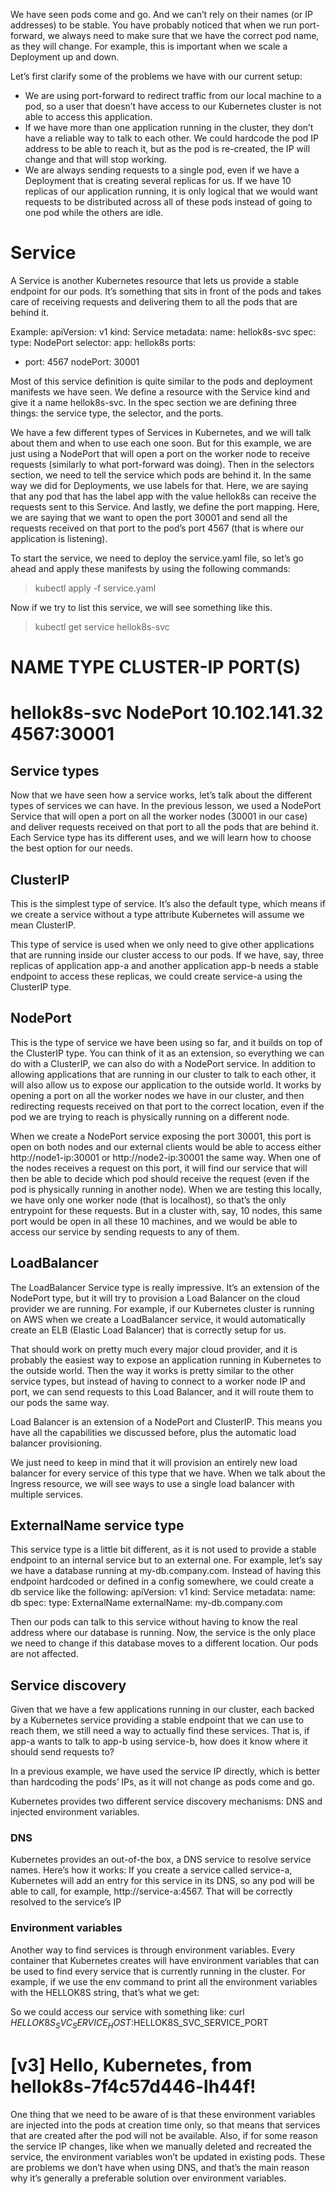 We have seen pods come and go. And we can’t rely on their names (or IP addresses) to be stable. You have probably noticed that when we run port-forward, we always need to make sure that we have the correct pod name, as they will change. For example, this is important when we scale a Deployment up and down.

Let’s first clarify some of the problems we have with our current setup:

- We are using port-forward to redirect traffic from our local machine to a pod, so a user that doesn’t have access to our Kubernetes cluster is not able to access this application.
- If we have more than one application running in the cluster, they don’t have a reliable way to talk to each other. We could hardcode the pod IP address to be able to reach it, but as the pod is re-created, the IP will change and that will stop working.
- We are always sending requests to a single pod, even if we have a Deployment that is creating several replicas for us. If we have 10 replicas of our application running, it is only logical that we would want requests to be distributed across all of these pods instead of going to one pod while the others are idle.

# Service 
A Service is another Kubernetes resource that lets us provide a stable endpoint for our pods. It’s something that sits in front of the pods and takes care of receiving requests and delivering them to all the pods that are behind it.

Example:
apiVersion: v1
kind: Service
metadata:
  name: hellok8s-svc
spec:
  type: NodePort
  selector:
    app: hellok8s
  ports:
  - port: 4567
    nodePort: 30001

Most of this service definition is quite similar to the pods and deployment manifests we have seen.
We define a resource with the Service kind and give it a name hellok8s-svc. In the spec section we are defining three things: the service type, the selector, and the ports.

We have a few different types of Services in Kubernetes, and we will talk about them and when to use each one soon. But for this example, we are just using a NodePort that will open a port on the worker node to receive requests (similarly to what port-forward was doing). Then in the selectors section, we need to tell the service which pods are behind it. In the same way we did for Deployments, we use labels for that. Here, we are saying that any pod that has the label app with the value hellok8s can receive the requests sent to this Service. And lastly, we define the port mapping. Here, we are saying that we want to open the port 30001 and send all the requests received on that port to the pod’s port 4567 (that is where our application is listening).

To start the service, we need to deploy the service.yaml file, so let’s go ahead and apply these manifests by using the following commands:

> kubectl apply -f service.yaml

Now if we try to list this service, we will see something like this.
>kubectl get service hellok8s-svc

# NAME           TYPE       CLUSTER-IP        PORT(S)      
# hellok8s-svc   NodePort   10.102.141.32     4567:30001


## Service types
Now that we have seen how a service works, let’s talk about the different types of services we can have. In the previous lesson, we used a NodePort Service that will open a port on all the worker nodes (30001 in our case) and deliver requests received on that port to all the pods that are behind it. Each Service type has its different uses, and we will learn how to choose the best option for our needs.

## ClusterIP
This is the simplest type of service. It’s also the default type, which means if we create a service without a type attribute Kubernetes will assume we mean ClusterIP.

This type of service is used when we only need to give other applications that are running inside our cluster access to our pods. If we have, say, three replicas of application app-a and another application app-b needs a stable endpoint to access these replicas, we could create service-a using the ClusterIP type.

## NodePort
This is the type of service we have been using so far, and it builds on top of the ClusterIP type. You can think of it as an extension, so everything we can do with a ClusterIP, we can also do with a NodePort service. In addition to allowing applications that are running in our cluster to talk to each other, it will also allow us to expose our application to the outside world. It works by opening a port on all the worker nodes we have in our cluster, and then redirecting requests received on that port to the correct location, even if the pod we are trying to reach is physically running on a different node.

When we create a NodePort service exposing the port 30001, this port is open on both nodes and our external clients would be able to access either http://node1-ip:30001 or http://node2-ip:30001 the same way. When one of the nodes receives a request on this port, it will find our service that will then be able to decide which pod should receive the request (even if the pod is physically running in another node). When we are testing this locally, we have only one worker node (that is localhost), so that’s the only entrypoint for these requests. But in a cluster with, say, 10 nodes, this same port would be open in all these 10 machines, and we would be able to access our service by sending requests to any of them.

## LoadBalancer
The LoadBalancer Service type is really impressive. It’s an extension of the NodePort type, but it will try to provision a Load Balancer on the cloud provider we are running. For example, if our Kubernetes cluster is running on AWS when we create a LoadBalancer service, it would automatically create an ELB (Elastic Load Balancer) that is correctly setup for us.

That should work on pretty much every major cloud provider, and it is probably the easiest way to expose an application running in Kubernetes to the outside world. Then the way it works is pretty similar to the other service types, but instead of having to connect to a worker node IP and port, we can send requests to this Load Balancer, and it will route them to our pods the same way.

Load Balancer is an extension of a NodePort and ClusterIP. This means you have all the capabilities we discussed before, plus the automatic load balancer provisioning.

We just need to keep in mind that it will provision an entirely new load balancer for every service of this type that we have. When we talk about the Ingress resource, we will see ways to use a single load balancer with multiple services.

## ExternalName service type
This service type is a little bit different, as it is not used to provide a stable endpoint to an internal service but to an external one. For example, let’s say we have a database running at my-db.company.com. Instead of having this endpoint hardcoded or defined in a config somewhere, we could create a db service like the following:
  apiVersion: v1
  kind: Service
  metadata:
    name: db
  spec:
    type: ExternalName
    externalName: my-db.company.com

Then our pods can talk to this service without having to know the real address where our database is running. Now, the service is the only place we need to change if this database moves to a different location. Our pods are not affected.

## Service discovery
Given that we have a few applications running in our cluster, each backed by a Kubernetes service providing a stable endpoint that we can use to reach them, we still need a way to actually find these services. That is, if app-a wants to talk to app-b using service-b, how does it know where it should send requests to?

In a previous example, we have used the service IP directly, which is better than hardcoding the pods’ IPs, as it will not change as pods come and go.

Kubernetes provides two different service discovery mechanisms: DNS and injected environment variables.

### DNS
Kubernetes provides an out-of-the box, a DNS service to resolve service names. Here’s how it works: If you create a service called service-a, Kubernetes will add an entry for this service in its DNS, so any pod will be able to call, for example, http://service-a:4567. That will be correctly resolved to the service’s IP

### Environment variables
Another way to find services is through environment variables. Every container that Kubernetes creates will have environment variables that can be used to find every service that is currently running in the cluster. For example, if we use the env command to print all the environment variables with the HELLOK8S string, that’s what we get:

So we could access our service with something like:
curl $HELLOK8S_SVC_SERVICE_HOST:$HELLOK8S_SVC_SERVICE_PORT
# [v3] Hello, Kubernetes, from hellok8s-7f4c57d446-lh44f!

One thing that we need to be aware of is that these environment variables are injected into the pods at creation time only, so that means that services that are created after the pod will not be available. Also, if for some reason the service IP changes, like when we manually deleted and recreated the service, the environment variables won’t be updated in existing pods. These are problems we don’t have when using DNS, and that’s the main reason why it’s generally a preferable solution over environment variables.



